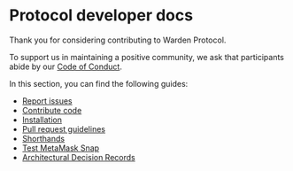 ﻿# Protocol developer docs

Thank you for considering contributing to Warden Protocol.

To support us in maintaining a positive community, we ask that participants
abide by our [Code of Conduct](https://github.com/warden-protocol/wardenprotocol/blob/main/CODE_OF_CONDUCT).

In this section, you can find the following guides:

- [Report issues](1-report-issues.md)
- [Contribute code](2-contribute-code.md)
- [Installation](3-installation.md)
- [Pull request guidelines](4-pull-request-guidelines.md)
- [Shorthands](5-shorthands.md)
- [Test MetaMask Snap](6-test-metamask-snap.md)
- [Architectural Decision Records](architectural-decision-records)
